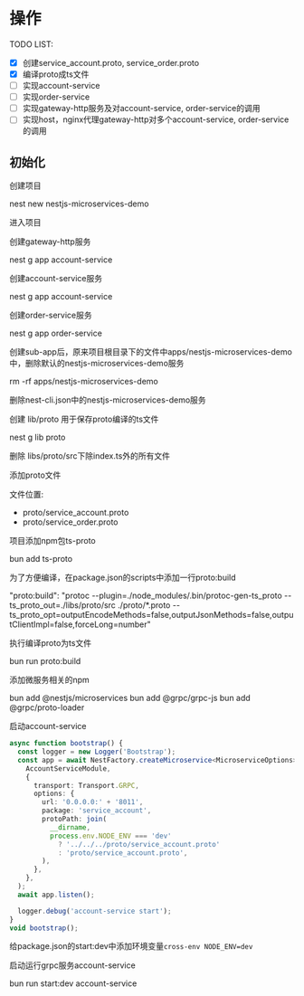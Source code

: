 # 操作

TODO LIST:

- [x] 创建service_account.proto, service_order.proto
- [x] 编译proto成ts文件
- [ ] 实现account-service
- [ ] 实现order-service
- [ ] 实现gateway-http服务及对account-service, order-service的调用
- [ ] 实现host，nginx代理gateway-http对多个account-service, order-service的调用

## 初始化

创建项目

nest new nestjs-microservices-demo

进入项目

创建gateway-http服务

nest g app account-service

创建account-service服务

nest g app account-service

创建order-service服务

nest g app order-service

创建sub-app后，原来项目根目录下的文件中apps/nestjs-microservices-demo中，删除默认的nestjs-microservices-demo服务

rm -rf apps/nestjs-microservices-demo

删除nest-cli.json中的nestjs-microservices-demo服务

创建 lib/proto 用于保存proto编译的ts文件

nest g lib proto

删除 libs/proto/src下除index.ts外的所有文件

添加proto文件

文件位置:

- proto/service_account.proto
- proto/service_order.proto

项目添加npm包ts-proto

bun add ts-proto

为了方便编译，在package.json的scripts中添加一行proto:build

"proto:build": "protoc --plugin=./node_modules/.bin/protoc-gen-ts_proto --ts_proto_out=./libs/proto/src ./proto/\*.proto --ts_proto_opt=outputEncodeMethods=false,outputJsonMethods=false,outputClientImpl=false,forceLong=number"

执行编译proto为ts文件

bun run proto:build

添加微服务相关的npm

bun add @nestjs/microservices
bun add @grpc/grpc-js
bun add @grpc/proto-loader

启动account-service

```typescript
async function bootstrap() {
  const logger = new Logger('Bootstrap');
  const app = await NestFactory.createMicroservice<MicroserviceOptions>(
    AccountServiceModule,
    {
      transport: Transport.GRPC,
      options: {
        url: '0.0.0.0:' + '8011',
        package: 'service_account',
        protoPath: join(
          __dirname,
          process.env.NODE_ENV === 'dev'
            ? '../../../proto/service_account.proto'
            : 'proto/service_account.proto',
        ),
      },
    },
  );
  await app.listen();

  logger.debug('account-service start');
}
void bootstrap();
```

给package.json的start:dev中添加环境变量`cross-env NODE_ENV=dev`

启动运行grpc服务account-service

bun run start:dev account-service
